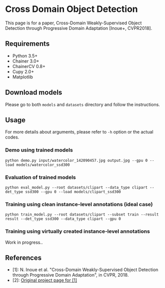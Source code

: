 # Cross Domain Object Detection

This page is for a paper, Cross-Domain Weakly-Supervised Object Detection through Progressive Domain Adaptation [Inoue+, CVPR2018].

## Requirements
- Python 3.5+
- Chainer 3.0+
- ChainerCV 0.8+
- Cupy 2.0+
- Matplotlib

## Download models
Please go to both `models` and `datasets` directory and follow the instructions.

## Usage
For more details about arguments, please refer to `-h` option or the actual codes.

### Demo using trained models
```
python demo.py input/watercolor_142090457.jpg output.jpg --gpu 0 --load models/watercolor_ssd300
```

### Evaluation of trained models
```
python eval_model.py --root datasets/clipart --data_type clipart --det_type ssd300 --gpu 0 --load models/clipart_ssd300
```

### Training using clean instance-level annotations (ideal case)
```
python train_model.py --root datasets/clipart --subset train --result result --det_type ssd300 --data_type clipart --gpu 0
```

### Training using virtually created instance-level annotations

Work in progress..

## References
- [1]: N. Inoue et al. "Cross-Domain Weakly-Supervised Object Detection through Progressive Domain Adaptation", in CVPR, 2018.
- [2]: [Original project page for [1]](https://github.com/naoto0804/cross-domain-detection)
